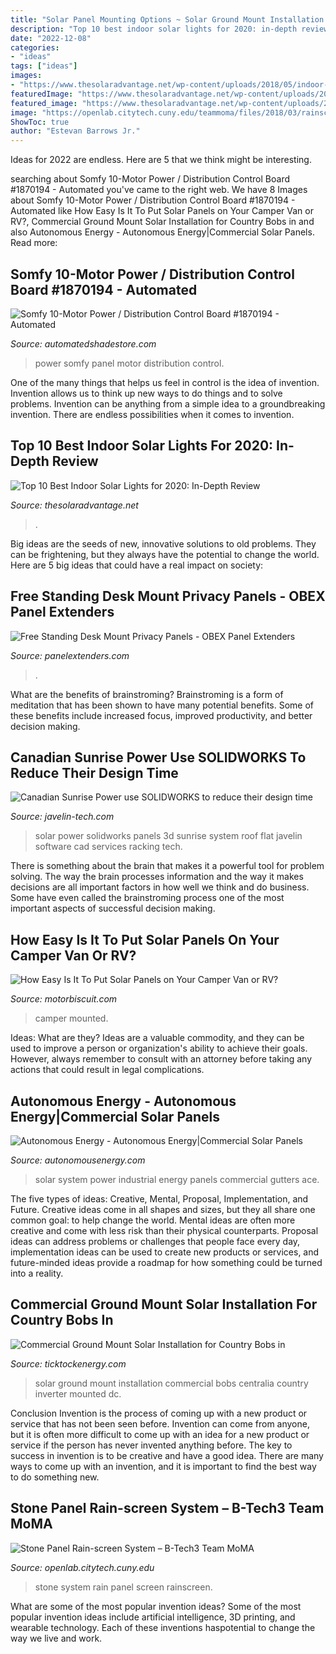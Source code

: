 ```yaml
---
title: "Solar Panel Mounting Options ~ Solar Ground Mount Installation Commercial Bobs Centralia Country Inverter Mounted Dc"
description: "Top 10 best indoor solar lights for 2020: in-depth review"
date: "2022-12-08"
categories:
- "ideas"
tags: ["ideas"]
images:
- "https://www.thesolaradvantage.net/wp-content/uploads/2018/05/indoor-solar-lights-uses-1024x576.jpg"
featuredImage: "https://www.thesolaradvantage.net/wp-content/uploads/2018/05/indoor-solar-lights-uses-1024x576.jpg"
featured_image: "https://www.thesolaradvantage.net/wp-content/uploads/2018/05/indoor-solar-lights-uses-1024x576.jpg"
image: "https://openlab.citytech.cuny.edu/teammoma/files/2018/03/rainscreen.gif"
ShowToc: true
author: "Estevan Barrows Jr."
---
```



Ideas for 2022 are endless. Here are 5 that we think might be interesting. 

	

		
searching about Somfy 10-Motor Power / Distribution Control Board #1870194 - Automated you've came to the right web. We have 8 Images about Somfy 10-Motor Power / Distribution Control Board #1870194 - Automated like How Easy Is It To Put Solar Panels on Your Camper Van or RV?, Commercial Ground Mount Solar Installation for Country Bobs in and also Autonomous Energy - Autonomous Energy|Commercial Solar Panels. Read more:
		
    
## Somfy 10-Motor Power / Distribution Control Board #1870194 - Automated

<img loading=lazy src="https://www.automatedshadestore.com/shop/avactis-images/20-Motor-Power-Panel.jpg" onerror="this.onerror=null;this.src='https://tse1.mm.bing.net/th?id=OIP.zkpUYMHUe2ctyAzXB5Mw2AHaFq&amp;pid=15.1';" alt="Somfy 10-Motor Power / Distribution Control Board #1870194 - Automated">

_Source: automatedshadestore.com_

>power somfy panel motor distribution control. 

	

One of the many things that helps us feel in control is the idea of invention. Invention allows us to think up new ways to do things and to solve problems. Invention can be anything from a simple idea to a groundbreaking invention. There are endless possibilities when it comes to invention. 

    
## Top 10 Best Indoor Solar Lights For 2020: In-Depth Review

<img loading=lazy src="https://www.thesolaradvantage.net/wp-content/uploads/2018/05/indoor-solar-lights-uses-1024x576.jpg" onerror="this.onerror=null;this.src='https://tse4.mm.bing.net/th?id=OIP.xdrHI9a8rrL-OWON9maBuwHaEK&amp;pid=15.1';" alt="Top 10 Best Indoor Solar Lights for 2020: In-Depth Review">

_Source: thesolaradvantage.net_

>. 

	

Big ideas are the seeds of new, innovative solutions to old problems. They can be frightening, but they always have the potential to change the world. Here are 5 big ideas that could have a real impact on society:

    
## Free Standing Desk Mount Privacy Panels - OBEX Panel Extenders

<img loading=lazy src="https://www.panelextenders.com/wp-content/uploads/2018/12/Clear-Desk-Freestand.png" onerror="this.onerror=null;this.src='https://tse3.mm.bing.net/th?id=OIP.lI1axJnOkfaL3dAd9b6kYAHaEK&amp;pid=15.1';" alt="Free Standing Desk Mount Privacy Panels - OBEX Panel Extenders">

_Source: panelextenders.com_

>. 

	

What are the benefits of brainstroming?
Brainstroming is a form of meditation that has been shown to have many potential benefits. Some of these benefits include increased focus, improved productivity, and better decision making.

    
## Canadian Sunrise Power Use SOLIDWORKS To Reduce Their Design Time

<img loading=lazy src="https://www.javelin-tech.com/3d/wp-content/uploads/Sunrise-Power-Solar-Panels.png" onerror="this.onerror=null;this.src='https://tse3.mm.bing.net/th?id=OIP.5jhc1JzcaJEhzBTN9nC06wHaE8&amp;pid=15.1';" alt="Canadian Sunrise Power use SOLIDWORKS to reduce their design time">

_Source: javelin-tech.com_

>solar power solidworks panels 3d sunrise system roof flat javelin software cad services racking tech. 

	

There is something about the brain that makes it a powerful tool for problem solving. The way the brain processes information and the way it makes decisions are all important factors in how well we think and do business. Some have even called the brainstroming process one of the most important aspects of successful decision making.

    
## How Easy Is It To Put Solar Panels On Your Camper Van Or RV?

<img loading=lazy src="https://www.motorbiscuit.com/wp-content/uploads/2020/10/Roof-mounted-camper-van-solar-panels.jpg" onerror="this.onerror=null;this.src='https://tse2.mm.bing.net/th?id=OIP.O_MkulhYsCI0cf9ar5vM-gHaFj&amp;pid=15.1';" alt="How Easy Is It To Put Solar Panels on Your Camper Van or RV?">

_Source: motorbiscuit.com_

>camper mounted. 

	

Ideas: What are they?
Ideas are a valuable commodity, and they can be used to improve a person or organization's ability to achieve their goals. However, always remember to consult with an attorney before taking any actions that could result in legal complications.

    
## Autonomous Energy - Autonomous Energy|Commercial Solar Panels

<img loading=lazy src="https://www.autonomousenergy.com/getattachment/aacf821d-553b-484b-9f18-76b81bbb4b82/Ace-Gutters-225kW-Industrial-Solar-Power-System" onerror="this.onerror=null;this.src='https://tse2.mm.bing.net/th?id=OIP.2b8Q00YNJpwpebGlLWCFIQHaE8&amp;pid=15.1';" alt="Autonomous Energy - Autonomous Energy|Commercial Solar Panels">

_Source: autonomousenergy.com_

>solar system power industrial energy panels commercial gutters ace. 

	

The five types of ideas: Creative, Mental, Proposal, Implementation, and Future.
Creative ideas come in all shapes and sizes, but they all share one common goal: to help change the world. Mental ideas are often more creative and come with less risk than their physical counterparts. Proposal ideas can address problems or challenges that people face every day, implementation ideas can be used to create new products or services, and future-minded ideas provide a roadmap for how something could be turned into a reality.

    
## Commercial Ground Mount Solar Installation For Country Bobs In

<img loading=lazy src="https://www.ticktockenergy.com/wp-content/uploads/2019/01/Country-Bobs-Ground-Mount-Centralia-IL-Inverter.jpg" onerror="this.onerror=null;this.src='https://tse1.mm.bing.net/th?id=OIP.wjf93JHidEJuvvd2l2tW3QHaEK&amp;pid=15.1';" alt="Commercial Ground Mount Solar Installation for Country Bobs in">

_Source: ticktockenergy.com_

>solar ground mount installation commercial bobs centralia country inverter mounted dc. 

	

Conclusion
Invention is the process of coming up with a new product or service that has not been seen before. Invention can come from anyone, but it is often more difficult to come up with an idea for a new product or service if the person has never invented anything before. The key to success in invention is to be creative and have a good idea. There are many ways to come up with an invention, and it is important to find the best way to do something new.

    
## Stone Panel Rain-screen System – B-Tech3 Team MoMA

<img loading=lazy src="https://openlab.citytech.cuny.edu/teammoma/files/2018/03/rainscreen.gif" onerror="this.onerror=null;this.src='https://tse1.mm.bing.net/th?id=OIP.8Z9vAMEQ3sfgbG3QlAY6hQAAAA&amp;pid=15.1';" alt="Stone Panel Rain-screen System – B-Tech3 Team MoMA">

_Source: openlab.citytech.cuny.edu_

>stone system rain panel screen rainscreen. 

	

What are some of the most popular invention ideas?
Some of the most popular invention ideas include artificial intelligence, 3D printing, and wearable technology. Each of these inventions haspotential to change the way we live and work.


